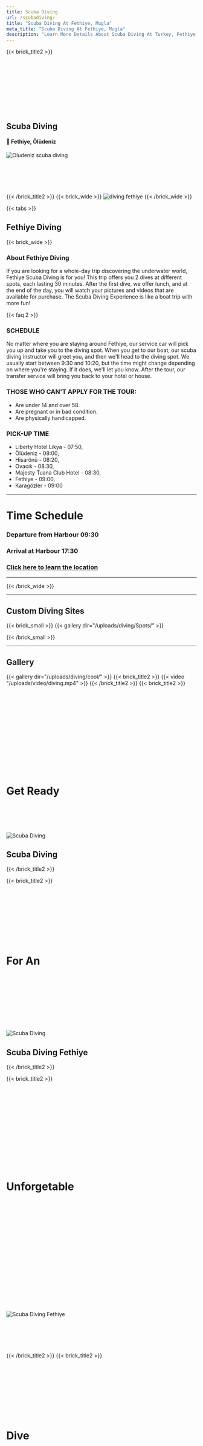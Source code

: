 ```yaml
---
title: Scuba Diving
url: /scubadiving/
title: "Scuba Diving At Fethiye, Mugla"
meta_title: "Scuba Diving At Fethiye, Mugla"
description: "Learn More Details About Scuba Diving At Turkey, Fethiye, Oludeniz"
---
```


{{< brick_title2 >}}
# ‎ 
# ‎ 
## Scuba Diving
#### 📍 Fethiye, Ölüdeniz
![Oludeniz scuba diving](/uploads/diving/scuba_diving_fethiye.jpg)
# ‎
{{< /brick_title2 >}}
{{< brick_wide >}}
![diving fethiye](/uploads/diving/padi_tssf_Cmas_DAN_project.png)
{{< /brick_wide >}}

{{< tabs >}}
## Fethiye Diving

{{< brick_wide >}}
### About Fethiye Diving
If you are looking for a whole-day trip discovering the underwater world, Fethiye Scuba Diving is for you! This trip offers you 2 dives at different spots, each lasting 30 minutes. After the first dive, we offer lunch, and at the end of the day, you will watch your pictures and videos that are available for purchase. The Scuba Diving Experience is like a boat trip with more fun!



{{< faq 2 >}}

### SCHEDULE
No matter where you are staying around Fethiye, our service car will pick you up and take you to the diving spot. When you get to our boat, our scuba diving instructor will greet you, and then we'll head to the diving spot. We usually start between 9:30 and 10:20, but the time might change depending on where you're staying. If it does, we'll let you know. After the tour, our transfer service will bring you back to your hotel or house.

### THOSE WHO CAN'T APPLY FOR THE TOUR:

- Are under 14 and over 58.
- Are pregnant or in bad condition.
- Are physically handicapped.

### PICK-UP TIME
- Liberty Hotel Likya - 07:50, 
- Ölüdeniz - 08:00,
- Hisarönü - 08:20, 
- Ovacık - 08:30, 
- Majesty Tuana Club Hotel - 08:30, 
- Fethiye - 09:00, 
- Karagözler - 09:00
---
# Time Schedule
### Departure from Harbour 09:30
### Arrival at Harbour 17:30
### [Click here to learn the location](https://maps.app.goo.gl/14Pai4PJrF6xTG9y7)

---
{{< /brick_wide >}}

---
## Custom Diving Sites
{{< brick_small >}}
{{< gallery dir="/uploads/diving/Spots/" >}}

{{< /brick_small >}}

---
## Gallery
{{< gallery dir="/uploads/diving/cool/" >}}
{{< brick_title2 >}}
{{< video "/uploads/video/diving.mp4" >}}
{{< /brick_title2 >}}
{{< brick_title2 >}}

# ‎ 
# ‎ 
# ‎ 
# Get Ready
# ‎ 


![Scuba Diving](/uploads/diving/best.JPG)
## Scuba Diving

{{< /brick_title2 >}}

{{< brick_title2 >}}
# ‎ 
# ‎ 
# For An
# ‎ 
# ‎ 

![Scuba Diving](/uploads/diving/love.JPG)
## Scuba Diving Fethiye

{{< /brick_title2 >}}

{{< brick_title2 >}}
# ‎ 
# ‎ 
# ‎ 
# Unforgetable
# ‎ 
# ‎ 
# ‎ 
# ‎ 

![Scuba Diving Fethiye](/uploads/diving/you.JPG)

# ‎ 
{{< /brick_title2 >}}
{{< brick_title2 >}}

# ‎ 
# ‎ 
# Dive
# ‎ 

# ‎ 

![Scuba Diving Couple](/uploads/diving/str.JPG)
## Scuba Diving Couple
{{< /brick_title2 >}}

{{< brick_title >}}
{{< video "/uploads/Diving/doa.mp4" >}}
{{< /brick_title >}}

---

{{< brick_wide >}}

## Hourly Diving Sessions
Join us for a half-day adventure to explore one of Ölüdeniz's most stunning bays, like Ölüdeniz, Blue Cave, or Aquarium Bay. You can go scuba diving in Ölüdeniz three times a day. Our divers will meet you at the Flyspot office before taking you to the boat. We give you clean diving suits and gear for your safety and comfort. Our team of experienced divers will guide and accompany you throughout the trip. Just count the different types of fish you see!
From the clear water to the blue sky, Ölüdeniz is amazing. Our scuba diving trips let you discover the underwater world with our help. If you love this beauty and excitement, we have two options for you to enjoy.

### If you can't decide to do a full day scuba diving trip or a half day trip [read this post.](/posts/diving/)

{{< /brick_wide >}}


{{< /tabs >}}



{{< brick_image2 >}}
![FethiyeDiving](/uploads/diving/breath.jpeg)

## Learn How To Breath Underwater

Learn How To Re-Use A **Mask** when its filled up with water. We Will Also Teach How **Scuba Requlator** and **tank** works and also learn how to swim like a fish with **fins.**
Read Here [/posts/diving/](posts/diving/)
{{< /brick_image2 >}}

{{< brick_prices >}}

---

**Fethiye Diving**
### Whole Day Tour

![Fethiye Diving Center](/uploads/diving/divingboat.jpeg)

Come aboard on our exciting full day trip, suitable for all ages! **We set sail at 09:30 and return by 17:30**, ensuring a full day of adventure. After diving into our diving spot we will have a satisfying lunch, after your first dive we sill go to the second scuba diving spot and spend another half an hour in the underwater world.

### _$_**55**/Per Person
#
### What Is Included?
- Insurance
- 7/24 Customer Service
- Lunch
- Equipment
#
### What To Bring?
- 🧴 **Sunscreen**
- 🩴 Slippers
- 🧖🏽‍♀️ Towels
- 🤿 Snorkel
- 👟 Water Shoes (optional)
- 💵 Cash
- 👙 Swimsuits
#
### What's Not Included?
1. Alcoholic bevareges
1. Other Food and Snack Alternatives

[Book Now](/get-started/)
---
**Ölüdeniz Diving**
### Half Day Alternative
![Ölüdeniz diving](/uploads/diving/bluecave.jpeg)
###  2 Diving Alternative Time Slots
Welcome aboaard on our Ölüdeniz Scuba Diving Boat. **We set sail at 10:00am, 01:00pm and at 03:00pm departuring from Ölüdeniz Beach and return after an 1.30 hour journey**. Our boat can hold up to **20 people**, making it a good choice for the Oludeniz Diving trip. Our boat can fill up fast, we recommend booking at least two days ahead of time. You can also call us before booking to make sure there's space available.

### _$_**40**/Per Person
#
### What Is Included?
- Insurance
- 7/24 Customer Service
- Equipment
#
### What To Bring?
- 🧴 **Sunscreen**
- 🩴 Slippers
- 🧖🏽‍♀️ Towels
- 🤿 Snorkel
- 👟 Water Shoes (optional)
- 💵 Cash
- 👙 Swimsuits
#
### What's Not Included?
1. Alcoholic bevareges
1. Other Food and Snack Alternatives


[Book Now](/get-started/)

---

**Special Diving**
### Custome Tour

![ölüdeniz diving](/uploads/diving/specialdiving.jpeg)

Interested In Something Different? Our Special Diving Tour Is Just For You! Our Friends At The Lagoon Will Take You On With A Speed Boat To Go To Our **Diving Sites.** You Can Choose Your Desired Diving Site At The Tabs Section And Let Us Know! 
### _$_**Please Ask**
#
### What Is Included?
- Insurance
- 7/24 Customer Service
#
### What To Bring?
- 🧴 **Sunscreen**
- 🩴 Slippers
- 🧖🏽‍♀️ Towels
- 🤿 Snorkel
- 👟 Water Shoes (optional)
- 💵 Cash
#
### What's Not Included?
1. Alcoholic bevareges
1. Entry Fee's
1. Ringo, Banana And Other Water Sports.
1. Other Food and Snack Alternatives
[Book Now](/get-started/)
{{< /brick_prices >}}
{{< brick_cta >}}{{< /brick_cta >}}







